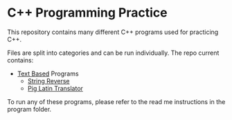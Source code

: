 # C++ Programming Practice

This repository contains many different C++ programs used for practicing C++.

Files are split into categories and can be run individually. The repo current contains:

- [Text Based](text-based) Programs
	- [String Reverse](text-based/string-reverse)
	- [Pig Latin Translator](text-based/pig-latin)




To run any of these programs, please refer to the read me instructions in the program folder.
